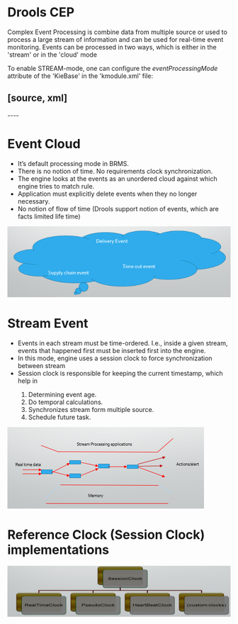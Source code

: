 # Drools CEP

Complex Event Processing is combine data from multiple source or used to process a large stream of information and can be used for real-time event monitoring. Events can be processed in two ways, which is either in the 'stream' or in the 'cloud' mode

To enable STREAM-mode, one can configure the _eventProcessingMode_ attribute of the 'KieBase' in the 'kmodule.xml' file:

[source, xml]
----
<?xml version="1.0" encoding="UTF-8"?>
<kmodule xmlns="http://jboss.org/kie/6.0.0/kmodule">
    <kbase name="rules" equalsBehavior="equality" eventProcessingMode="stream" packages="rules">
        <ksession name="cepConfigKsessionPseudoClock" clockType="pseudo"/>
        <ksession name="cepConfigKsessionRealtimeClock" clockType="realtime"/>
    </kbase>
</kmodule>
----

# Event Cloud 
<ul>
<li>It’s default processing mode in BRMS.</li>
   <li>There is no notion of time. No requirements clock synchronization.</li>
<li>The engine looks at the events as an unordered cloud against which engine tries to match rule.</li>
<li>Application must explicitly delete events when they no longer necessary.</li>
<li>No notion of flow of time (Drools support notion of events, which are facts limited life time)</li>
</ul>

![Cloud Event](https://github.com/rameshpk/drools_cep/blob/master/image/Event.png)

# Stream Event
<ul>
<li>Events in each stream must be time-ordered. I.e., inside a given stream, events that happened first must be inserted first into the engine.</li>
<li>In this mode, engine uses a session clock to force synchronization between stream</li>
<li>Session clock is responsible for keeping the current timestamp, which help in </li>
   <ol> <li>Determining event age.</li>
    <li>Do temporal calculations.</li>
    <li>Synchronizes stream form multiple source.</li>
    <li>Schedule future task.</li></ol>
</ul>

![Stream Event](https://github.com/rameshpk/drools_cep/blob/master/image/Stream.png)

# Reference Clock (Session Clock) implementations

![Clock](https://github.com/rameshpk/drools_cep/blob/master/image/Clock.png)
